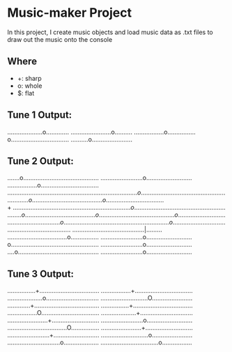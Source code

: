 # Music-maker Project
In this project, I create music objects and load music data as .txt files to draw out the music onto the console

## Where 
* +: sharp
* o: whole 
* $: flat

## Tune 1 Output:
....................o.............
.......................o..........
.................o................
o.................................
..........o.......................

## Tune 2 Output:
.......o...........................................
........................o..........................
.................o.................................
........................$..........................
........................o..........................
..................................o................
........................o..........................
.......+...........................................
........................o..........................
..................................o................
........................o..........................
.................o.................................
........................o..........................
..................................o................
........................$..........................
.........................................|.........
..................................o................
........................o..........................
o..................................................
........................o..........................
....o..............................................
........................o..........................


## Tune 3 Output:
................+..................................
.................+.................................
....................o..............................
...........................O.......................
.............+.....................................
................+..................................
.................O.................................
....................+..............................
.......................+...........................
........................o..........................
..................................O................
.......................+...........................
........................+..........................
...........................o.......................
..............................o....................
.................................o.................

